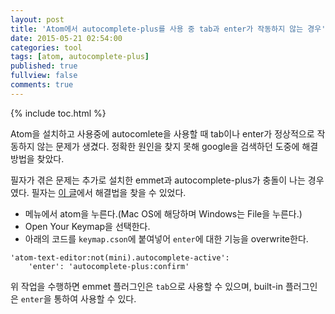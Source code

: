 ```yaml
---
layout: post
title: 'Atom에서 autocomplete-plus를 사용 중 tab과 enter가 작동하지 않는 경우'
date: 2015-05-21 02:54:00
categories: tool
tags: [atom, autocomplete-plus]
published: true
fullview: false
comments: true
---
```


{% include toc.html %}

Atom을 설치하고 사용중에 autocomlete을 사용할 때 tab이나 enter가 정상적으로 작동하지 않는 문제가 생겼다. 정확한 원인을 찾지 못해 google을 검색하던 도중에 해결 방법을 찾았다.

필자가 겪은 문제는 추가로 설치한 emmet과 autocomplete-plus가 충돌이 나는 경우였다. 필자는 [이 글](https://github.com/emmetio/emmet-atom/issues/146#issuecomment-103475628)에서 해결법을 찾을 수 있었다.

* 메뉴에서 atom을 누른다.(Mac OS에 해당하며 Windows는 File을 누른다.)
* Open Your Keymap을 선택한다.
* 아래의 코드를 ``keymap.cson``에 붙여넣어 ``enter``에 대한 기능을 overwrite한다.

```
'atom-text-editor:not(mini).autocomplete-active':
    'enter': 'autocomplete-plus:confirm'
```

위 작업을 수행하면 emmet 플러그인은 ``tab``으로 사용할 수 있으며, built-in 플러그인은 ``enter``을 통하여 사용할 수 있다.
